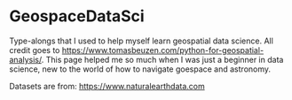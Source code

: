# GeospaceDataSci
Type-alongs that I used to help myself learn geospatial data science. All credit goes to https://www.tomasbeuzen.com/python-for-geospatial-analysis/. This page helped me so much when I was just a beginner in data science, new to the world of how to navigate goespace and astronomy.

Datasets are from: https://www.naturalearthdata.com
